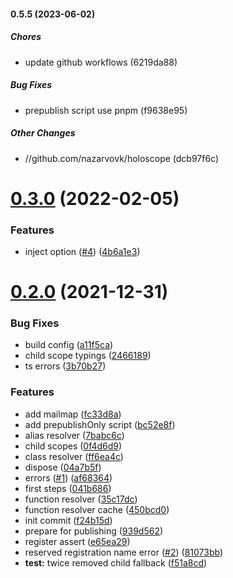 #### 0.5.5 (2023-06-02)

##### Chores

*  update github workflows (6219da88)

##### Bug Fixes

*  prepublish script use pnpm (f9638e95)

##### Other Changes

* //github.com/nazarvovk/holoscope (dcb97f6c)

# [0.3.0](https://github.com/nazarvovk/holoscope/compare/v0.2.0...v0.3.0) (2022-02-05)


### Features

* inject option ([#4](https://github.com/nazarvovk/holoscope/issues/4)) ([4b6a1e3](https://github.com/nazarvovk/holoscope/commit/4b6a1e3f1b54369be352cee578cdbe6386214f19))



# [0.2.0](https://github.com/nazarvovk/holoscope/compare/f24b15d7cd7481acae51a28d89a6d986ba930bb2...v0.2.0) (2021-12-31)


### Bug Fixes

* build config ([a11f5ca](https://github.com/nazarvovk/holoscope/commit/a11f5caa10bd0b7ad15c4fa35e6fb21692d101a3))
* child scope typings ([2466189](https://github.com/nazarvovk/holoscope/commit/246618968807f0d92f969ae4d5677a4d5b101e66))
* ts errors ([3b70b27](https://github.com/nazarvovk/holoscope/commit/3b70b2747b7c74a5e17b95bde2a4cf387955d8d7))


### Features

* add mailmap ([fc33d8a](https://github.com/nazarvovk/holoscope/commit/fc33d8abeadb7be23084d422ed215b235f5b715f))
* add prepublishOnly script ([bc52e8f](https://github.com/nazarvovk/holoscope/commit/bc52e8f2605a1217e239ebaf1a5037f4bc849277))
* alias resolver ([7babc6c](https://github.com/nazarvovk/holoscope/commit/7babc6c5c580a753c407dff8982bd3f4e9140662))
* child scopes ([0f4d6d9](https://github.com/nazarvovk/holoscope/commit/0f4d6d9945393ca254a02ac6b5b4e170921bf68d))
* class resolver ([ff6ea4c](https://github.com/nazarvovk/holoscope/commit/ff6ea4c15bcbb47c2b6d9eb45b688e2a0246f770))
* dispose ([04a7b5f](https://github.com/nazarvovk/holoscope/commit/04a7b5f01d0b2cc3923abd02bc3b177dc9f3a375))
* errors ([#1](https://github.com/nazarvovk/holoscope/issues/1)) ([af68364](https://github.com/nazarvovk/holoscope/commit/af6836422666abdca7def3dedcd716973e8015d3))
* first steps ([041b686](https://github.com/nazarvovk/holoscope/commit/041b686929f37bbcee20e1e70e2aedbf262a334e))
* function resolver ([35c17dc](https://github.com/nazarvovk/holoscope/commit/35c17dc696a508eb76052ef0684a312f5e213a01))
* function resolver cache ([450bcd0](https://github.com/nazarvovk/holoscope/commit/450bcd024e0ed57a83c6292509e7dc073fba651a))
* init commit ([f24b15d](https://github.com/nazarvovk/holoscope/commit/f24b15d7cd7481acae51a28d89a6d986ba930bb2))
* prepare for publishing ([939d562](https://github.com/nazarvovk/holoscope/commit/939d562bef8ab0d8d8747b154870656a975650a2))
* register assert ([e65ea29](https://github.com/nazarvovk/holoscope/commit/e65ea292397e09c2d1229d627b5625db11eeae54))
* reserved registration name error ([#2](https://github.com/nazarvovk/holoscope/issues/2)) ([81073bb](https://github.com/nazarvovk/holoscope/commit/81073bbb7fc1be6040c8a788c773337cd35722e4))
* **test:** twice removed child fallback ([f51a8cd](https://github.com/nazarvovk/holoscope/commit/f51a8cdefd2a999bc4b35a1ba22c6bae045822c3))



